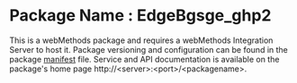 # Package Name : EdgeBgsge_ghp2
This is a webMethods package and requires a webMethods Integration Server to host it. Package versioning and configuration can be found in the package [manifest](./EdgeBgsge_ghp2/manifest.v3) file. Service and API documentation is available on the package's home page http://&lt;server&gt;:&lt;port&gt;/&lt;packagename>.